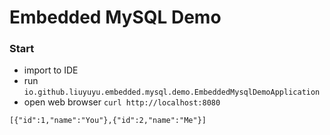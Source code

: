 # Embedded MySQL Demo

### Start

- import to IDE
- run 
```io.github.liuyuyu.embedded.mysql.demo.EmbeddedMysqlDemoApplication```
- open web browser 
`curl http://localhost:8080`

 ```
 [{"id":1,"name":"You"},{"id":2,"name":"Me"}]
 ```